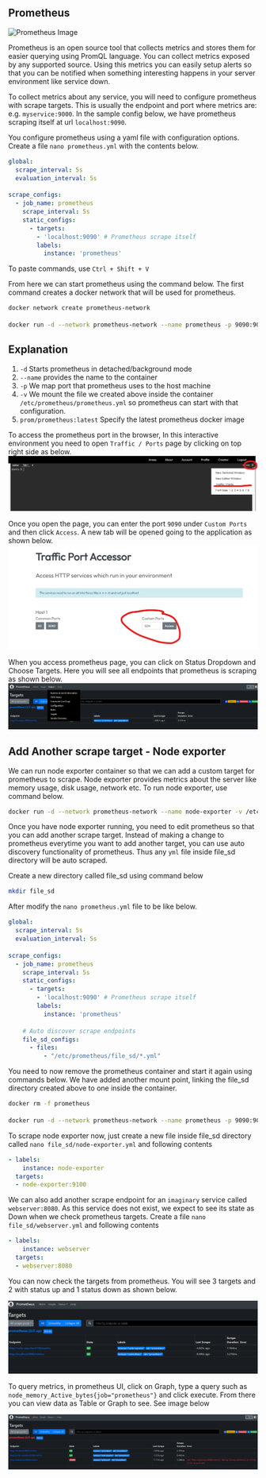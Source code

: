 ## Prometheus
![Prometheus Image](https://miro.medium.com/v2/resize:fit:720/format:webp/0*FqL35xvASbIQfYbd.png)

Prometheus is an open source tool that collects metrics and stores them for easier querying using PromQL language. You can collect metrics exposed by any supported source. Using this metrics you can easily setup alerts so that you can be notified when something interesting happens in your server environment like service down.

To collect metrics about any service, you will need to configure prometheus with scrape targets. This is usually the endpoint and port where metrics are: e.g. `myservice:9000`. In the sample config below, we have prometheus scraping itself at url `localhost:9090`.

You configure prometheus using a yaml file with configuration options. Create a file `nano prometheus.yml` with the contents below.

```yaml
global:
  scrape_interval: 5s
  evaluation_interval: 5s

scrape_configs:
  - job_name: prometheus
    scrape_interval: 5s
    static_configs:
      - targets: 
        - 'localhost:9090' # Prometheus scrape itself
        labels:
          instance: 'prometheus'

```

To paste commands, use `Ctrl + Shift + V`

From here we can start prometheus using the command below. The first command creates a docker network that will be used for prometheus.

```bash
docker network create prometheus-network

docker run -d --network prometheus-network --name prometheus -p 9090:9090 -v $PWD/prometheus.yml:/etc/prometheus/prometheus.yml prom/prometheus:latest
```

## Explanation

1. `-d` Starts prometheus in detached/background mode
2. `--name` provides the name to the container
3. `-p` We map port that prometheus uses to the host machine
4. `-v` We mount the file we created above inside the container `/etc/prometheus/prometheus.yml` so prometheus can start with that configuration.
5. `prom/prometheus:latest` Specify the latest prometheus docker image

To access the prometheus port in the browser, In this interactive environment you need to open `Traffic / Ports` page by clicking on top right side as below.
![Access Traffic / Ports Image](https://raw.githubusercontent.com/gathecageorge/killercoda/main/images/Access_Port.png)

Once you open the page, you can enter the port `9090` under `Custom Ports` and then click `Access`. A new tab will be opened going to the application as shown below.
![Open Custom Ports Image](https://raw.githubusercontent.com/gathecageorge/killercoda/main/images/Open_Port.png)


When you access prometheus page, you can click on Status Dropdown and Choose Targets. Here you will see all endpoints that prometheus is scraping as shown below.
![Prometheus Scrape Targets](https://raw.githubusercontent.com/gathecageorge/killercoda/main/micro-services-monitoring-grafana/images/prometheus1.png)


## Add Another scrape target - Node exporter
We can run node exporter container so that we can add a custom target for prometheus to scrape. Node exporter provides metrics about the server like memory usage, disk usage, network etc. To run node exporter, use command below.

```bash
docker run -d --network prometheus-network --name node-exporter -v /etc/machine-id:/etc/machine-id:ro -v /proc:/host/proc:ro -v /sys:/host/sys:ro -v /:/rootfs:ro prom/node-exporter:latest --path.procfs=/host/proc --path.rootfs=/rootfs --path.sysfs=/host/sys --collector.filesystem.ignored-mount-points="^/(sys|proc|dev|host|etc)($$|/)"
```

Once you have node exporter running, you need to edit prometheus so that you can add another scrape target. Instead of making a change to prometheus everytime you want to add another target, you can use auto discovery functionality of prometheus. Thus any `yml` file inside file_sd directory will be auto scraped.

Create a new directory called file_sd using command below

```bash
mkdir file_sd
```

After modify the `nano prometheus.yml` file to be like below.

```yaml
global:
  scrape_interval: 5s
  evaluation_interval: 5s

scrape_configs:
  - job_name: prometheus
    scrape_interval: 5s
    static_configs:
      - targets: 
        - 'localhost:9090' # Prometheus scrape itself
        labels:
          instance: 'prometheus'

    # Auto discover scrape endpoints
    file_sd_configs:
      - files:
          - "/etc/prometheus/file_sd/*.yml"

```

You need to now remove the prometheus container and start it again using commands below. We have added another mount point, linking the file_sd directory created above to one inside the container.

```bash
docker rm -f prometheus

docker run -d --network prometheus-network --name prometheus -p 9090:9090 -v $PWD/file_sd:/etc/prometheus/file_sd -v $PWD/prometheus.yml:/etc/prometheus/prometheus.yml prom/prometheus:latest
```

To scrape node exporter now, just create a new file inside file_sd directory called `nano file_sd/node-exporter.yml` and following contents

```yaml
- labels:
    instance: node-exporter
  targets:
  - node-exporter:9100

```

We can also add another scrape endpoint for an `imaginary` service called `webserver:8080`. As this service does not exist, we expect to see its state as Down when we check prometheus targets. Create a file `nano file_sd/webserver.yml` and following contents

```yaml
- labels:
    instance: webserver
  targets:
  - webserver:8080

```

You can now check the targets from prometheus. You will see 3 targets and 2 with status up and 1 status down as shown below.

![Prometheus Scrape Targets](https://raw.githubusercontent.com/gathecageorge/killercoda/main/micro-services-monitoring-grafana/images/prometheus2.png)

To query metrics, in prometheus UI, click on Graph, type a query such as `node_memory_Active_bytes{job="prometheus"}` and click execute. From there you can view data as Table or Graph to see. See image below

![Prometheus Query](https://raw.githubusercontent.com/gathecageorge/killercoda/main/micro-services-monitoring-grafana/images/prometheus3.png)
